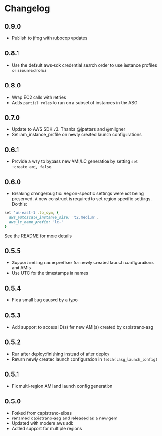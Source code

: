 Changelog
=========

## 0.9.0

* Publish to jfrog with rubocop updates

## 0.8.1

* Use the default aws-sdk credential search order to use instance profiles
  or assumed roles

## 0.8.0

* Wrap EC2 calls with retries
* Adds `partial_roles` to run on a subset of instances in the ASG

## 0.7.0

* Update to AWS SDK v3. Thanks @jpatters and @milgner
* Set iam_instance_profile on newly created launch configurations

## 0.6.1

* Provide a way to bypass new AMI/LC generation by setting `set :create_ami, false`.

## 0.6.0

* Breaking change/bug fix: Region-specific settings were not being preserved. A
  new construct is required to set region specific settings. Do this:

```ruby
set 'us-east-1'.to_sym, {
  aws_autoscale_instance_size: 't2.medium',
  aws_lc_name_prefix: 'lc-'
}
```

See the README for more details.

## 0.5.5

* Support setting name prefixes for newly created launch configurations and AMIs
* Use UTC for the timestamps in names

## 0.5.4

* Fix a small bug caused by a typo

## 0.5.3

* Add support to access ID(s) for new AMI(s) created by capistrano-asg

## 0.5.2

* Run after deploy:finishing instead of after deploy
* Return newly created launch configuration in `fetch(:asg_launch_config)`

## 0.5.1

* Fix multi-region AMI and launch config generation

## 0.5.0

* Forked from capistrano-elbas
* renamed capistrano-asg and released as a new gem
* Updated with modern aws sdk
* Added support for multiple regions

